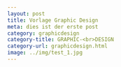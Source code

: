 ```yaml
---
layout: post
title: Vorlage Graphic Design
meta: dies ist der erste post
category: graphicdesign
category-title: GRAPHIC-<br>DESIGN
category-url: graphicdesign.html
image: ../img/test_1.jpg
---
```

